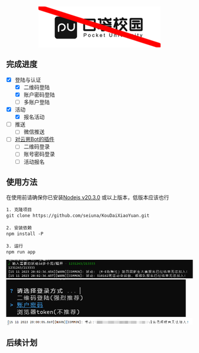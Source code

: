<p align="center">
  <img src="img/icon.png" alt="我图片呢?" align="center">
</p>


## 完成进度
- [x] 登陆与认证
  - [x] 二维码登陆
  - [x] 账户密码登陆
  - [ ] 多账户登陆
- [x] 活动
  - [x] 报名活动
- [ ] 推送
  - [ ] 微信推送
- [ ] [对云崽Bot的插件](https://github.com/yoimiya-kokomi/Miao-Yunzai)
  - [ ] 二维码登录
  - [ ] 账号密码登录
  - [ ] 活动报名
## 使用方法

在使用前请确保你已安装[Nodejs v20.3.0](https://nodejs.org/en) 或以上版本，低版本应该也行

```shell
1. 克隆项目
git clone https://github.com/seiuna/KouDaiXiaoYuan.git

2. 安装依赖
npm install -P

3. 运行
npm run app
```

![img/event.png](img/event1.png)
![img/event.png](img/login.png)
![img/event.png](img/over.png)
## 后续计划
